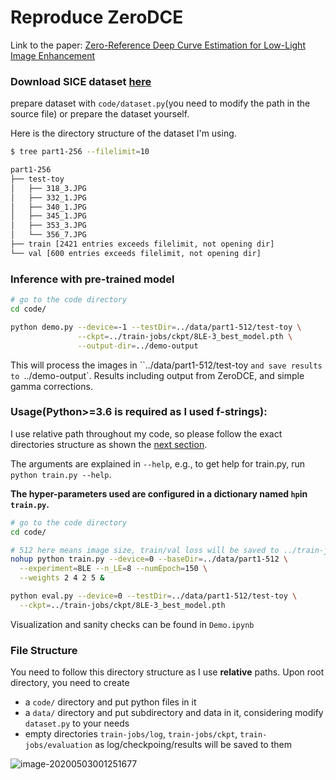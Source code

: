 # Reproduce ZeroDCE

Link to the paper: [Zero-Reference Deep Curve Estimation for Low-Light Image Enhancement](https://arxiv.org/abs/2001.06826)





### Download SICE dataset [here](https://github.com/csjcai/SICE) 

prepare dataset with `code/dataset.py`(you need to modify the path in the source file) or prepare the dataset yourself.



Here is the directory structure of the dataset I'm using.

```bash
$ tree part1-256 --filelimit=10     

part1-256
├── test-toy
│   ├── 318_3.JPG
│   ├── 332_1.JPG
│   ├── 340_1.JPG
│   ├── 345_1.JPG
│   ├── 353_3.JPG
│   └── 356_7.JPG
├── train [2421 entries exceeds filelimit, not opening dir]
└── val [600 entries exceeds filelimit, not opening dir]
```



### Inference with pre-trained model

```bash
# go to the code directory
cd code/

python demo.py --device=-1 --testDir=../data/part1-512/test-toy \
               --ckpt=../train-jobs/ckpt/8LE-3_best_model.pth \
               --output-dir=../demo-output
```

This will process the images in ``../data/part1-512/test-toy ` and save results to  `../demo-output`. Results including output from ZeroDCE, and simple gamma corrections.  



### Usage(Python>=3.6 is required as I used f-strings):

I use relative path throughout my code, so please follow the exact directories structure as shown the [next section](#file-structure).

The arguments are explained in `--help`, e.g., to get help for train.py, run `python train.py --help`.

**The hyper-parameters used are configured in a dictionary named `hp`in `train.py`.**

```bash
# go to the code directory
cd code/

# 512 here means image size, train/val loss will be saved to ../train-jobs/log
nohup python train.py --device=0 --baseDir=../data/part1-512 \
  --experiment=8LE --n_LE=8 --numEpoch=150 \
  --weights 2 4 2 5 &

python eval.py --device=0 --testDir=../data/part1-512/test-toy \
  --ckpt=../train-jobs/ckpt/8LE-3_best_model.pth
```

Visualization and sanity checks can be found in `Demo.ipynb`



### File Structure

You need to follow this directory structure as I use **relative** paths. Upon root directory, you need to create

*  a `code/` directory and put python files in it
* a `data/` directory and put subdirectory and data in it, considering modify `dataset.py` to your needs
* empty directories `train-jobs/log`,  `train-jobs/ckpt`, `train-jobs/evaluation` as log/checkpoing/results will be saved to them

![image-20200503001251677](docs/file-structure.png)

